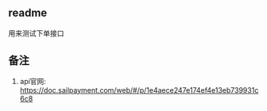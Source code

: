 readme
-----------------
用来测试下单接口


备注
-----------------
1. api官网: https://doc.sailpayment.com/web/#/p/1e4aece247e174ef4e13eb739931c6c8